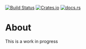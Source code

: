 [![Build Status](https://travis-ci.com/cmccomb/trussx.svg?branch=master)](https://travis-ci.com/cmccomb/trussx)
[![Crates.io](https://img.shields.io/crates/v/trussx.svg)](https://crates.io/crates/trussx)
[![docs.rs](https://docs.rs/trussx/badge.svg)](https://docs.rs/trussx)
# About
This is a work in progress